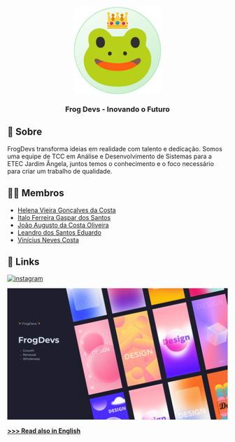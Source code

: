 <h3 align="center">
	<img src="assets\readme.png" width="200" height="200" alt="Logo"/><br/>
	<br/>
	Frog Devs - Inovando o Futuro
</h3>

## 🚀 Sobre

FrogDevs transforma ideias em realidade com talento e dedicação. Somos uma equipe de TCC em Análise e Desenvolvimento de Sistemas para a ETEC Jardim Ângela, juntos temos o conhecimento e o foco necessário para criar um trabalho de qualidade. 

## 👨‍💻 Membros

- [Helena Vieira Gonçalves da Costa](https://github.com/ahaiiro)
- [Italo Ferreira Gaspar dos Santos](https://github.com/ItaloGaspar)
- [João Augusto da Costa Oliveira](https://github.com/Jokxis)
- [Leandro dos Santos Eduardo](https://github.com/miraibr)
- [Vinícius Neves Costa](https://github.com/Jolonte)

## 🔗 Links
[![instagram](https://img.shields.io/badge/instagram-1DA1F2?style=for-the-badge&logo=instagram&logoColor=white)](https://www.instagram.com/frogdevs/)
	
<p align="center">
  <img src="assets\banner.png" alt="Banner"/>
</p>

[**>>> Read also in English**](https://github.com/FrogDevs/.github/blob/main/profile/en_readme.md)

